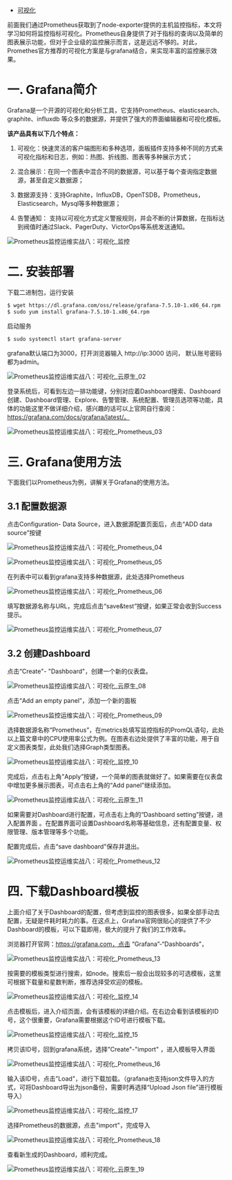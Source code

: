 - [可视化](https://blog.51cto.com/u_14065119/3747516)

前面我们通过Prometheus获取到了node-exporter提供的主机监控指标，本文将学习如何将监控指标可视化。Prometheus自身提供了对于指标的查询以及简单的图表展示功能，但对于企业级的监控展示而言，这是远远不够的。对此，Promethes官方推荐的可视化方案是与grafana结合，来实现丰富的监控展示效果。

# 一. Grafana简介

Grafana是一个开源的可视化和分析工具，它支持Prometheus、elasticsearch、graphite、influxdb 等众多的数据源，并提供了强大的界面编辑器和可视化模板。

**该产品具有以下几个特点：**

1. 可视化：快速灵活的客户端图形和多种选项，面板插件支持多种不同的方式来可视化指标和日志，例如：热图、折线图、图表等多种展示方式；

2. 混合展示：在同一个图表中混合不同的数据源，可以基于每个查询指定数据源，甚至自定义数据源；

3. 数据源支持：支持Graphite，InfluxDB，OpenTSDB，Prometheus，Elasticsearch，Mysql等多种数据源；

4. 告警通知： 支持以可视化方式定义警报规则，并会不断的计算数据，在指标达到阀值时通过Slack、PagerDuty、VictorOps等系统发送通知。

 

![Prometheus监控运维实战八：可视化_监控](https://s7.51cto.com/images/blog/202109/02/22078b0a2d7c502664112a060104b701.png?x-oss-process=image/watermark,size_14,text_QDUxQ1RP5Y2a5a6i,color_FFFFFF,t_100,g_se,x_10,y_10,shadow_20,type_ZmFuZ3poZW5naGVpdGk=)

# 二. 安装部署

下载二进制包，运行安装

```bash
$ wget https://dl.grafana.com/oss/release/grafana-7.5.10-1.x86_64.rpm
$ sudo yum install grafana-7.5.10-1.x86_64.rpm
```

启动服务

```bash
$ sudo systemctl start grafana-server
```

grafana默认端口为3000，打开浏览器输入 http://ip:3000 访问， 默认账号密码都为admin。

![Prometheus监控运维实战八：可视化_云原生_02](https://s8.51cto.com/images/blog/202109/02/91e1b3d15860e672bd5969e46e5a2122.png?x-oss-process=image/watermark,size_14,text_QDUxQ1RP5Y2a5a6i,color_FFFFFF,t_100,g_se,x_10,y_10,shadow_20,type_ZmFuZ3poZW5naGVpdGk=)

登录系统后，可看到左边一排功能键，分别对应着Dashboard搜索、Dashboard创建、Dashboard管理、Explore、告警管理、系统配置、管理员选项等功能，具体的功能这里不做详细介绍，感兴趣的话可以上官网自行查阅：https://grafana.com/docs/grafana/latest/。

![Prometheus监控运维实战八：可视化_Prometheus_03](https://s6.51cto.com/images/blog/202109/02/5abb2bf2b0f03d7bd2417ef0c92c6c79.png?x-oss-process=image/watermark,size_14,text_QDUxQ1RP5Y2a5a6i,color_FFFFFF,t_100,g_se,x_10,y_10,shadow_20,type_ZmFuZ3poZW5naGVpdGk=)

# 三. Grafana使用方法

下面我们以Prometheus为例，讲解关于Grafana的使用方法。

## 3.1 配置数据源

点击Configuration- Data Source，进入数据源配置页面后，点击“ADD data source”按键

![Prometheus监控运维实战八：可视化_Prometheus_04](https://s3.51cto.com/images/blog/202109/02/85018ad53685e950fa80b66097285148.png?x-oss-process=image/watermark,size_14,text_QDUxQ1RP5Y2a5a6i,color_FFFFFF,t_100,g_se,x_10,y_10,shadow_20,type_ZmFuZ3poZW5naGVpdGk=)

 

![Prometheus监控运维实战八：可视化_Prometheus_05](https://s9.51cto.com/images/blog/202109/02/f388c2d1cfb6b88670507d576590e873.png?x-oss-process=image/watermark,size_14,text_QDUxQ1RP5Y2a5a6i,color_FFFFFF,t_100,g_se,x_10,y_10,shadow_20,type_ZmFuZ3poZW5naGVpdGk=)

在列表中可以看到grafana支持多种数据源，此处选择Prometheus

![Prometheus监控运维实战八：可视化_Prometheus_06](https://s9.51cto.com/images/blog/202109/02/eb0f9292750e00204b4ef67d28d37f1f.png?x-oss-process=image/watermark,size_14,text_QDUxQ1RP5Y2a5a6i,color_FFFFFF,t_100,g_se,x_10,y_10,shadow_20,type_ZmFuZ3poZW5naGVpdGk=)

填写数据源名称与URL，完成后点击“save&test”按键，如果正常会收到Success提示。

![Prometheus监控运维实战八：可视化_Prometheus_07](https://s8.51cto.com/images/blog/202109/02/26463fb093be05085e5c5e86eecdf59a.png?x-oss-process=image/watermark,size_14,text_QDUxQ1RP5Y2a5a6i,color_FFFFFF,t_100,g_se,x_10,y_10,shadow_20,type_ZmFuZ3poZW5naGVpdGk=)

## 3.2 创建Dashboard

点击“Create"- "Dashboard"，创建一个新的仪表盘。

![Prometheus监控运维实战八：可视化_云原生_08](https://s5.51cto.com/images/blog/202109/02/3604b3773b67833e05627a0b9149a099.png?x-oss-process=image/watermark,size_14,text_QDUxQ1RP5Y2a5a6i,color_FFFFFF,t_100,g_se,x_10,y_10,shadow_20,type_ZmFuZ3poZW5naGVpdGk=)

点击“Add an empty panel”，添加一个新的面板

![Prometheus监控运维实战八：可视化_Prometheus_09](https://s4.51cto.com/images/blog/202109/02/71e8c009bab4ca344a4f6ce1fe998a24.png?x-oss-process=image/watermark,size_14,text_QDUxQ1RP5Y2a5a6i,color_FFFFFF,t_100,g_se,x_10,y_10,shadow_20,type_ZmFuZ3poZW5naGVpdGk=)

选择数据源名称“Prometheus”，在metrics处填写监控指标的PromQL语句，此处以上篇文章中的CPU使用率公式为例。在图表右边处提供了丰富的功能，用于自定义图表类型，此处我们选择Graph类型图表。

![Prometheus监控运维实战八：可视化_监控_10](https://s8.51cto.com/images/blog/202109/02/8920fc63205839c0ff863721354c43a9.png?x-oss-process=image/watermark,size_14,text_QDUxQ1RP5Y2a5a6i,color_FFFFFF,t_100,g_se,x_10,y_10,shadow_20,type_ZmFuZ3poZW5naGVpdGk=)

完成后，点击右上角"Apply”按键，一个简单的图表就做好了。如果需要在仪表盘中增加更多展示图表，可点击右上角的“Add panel”继续添加。

![Prometheus监控运维实战八：可视化_云原生_11](https://s5.51cto.com/images/blog/202109/02/7b83f087d3da4358599851a896c98d02.png?x-oss-process=image/watermark,size_14,text_QDUxQ1RP5Y2a5a6i,color_FFFFFF,t_100,g_se,x_10,y_10,shadow_20,type_ZmFuZ3poZW5naGVpdGk=)

如果需要对Dashboard进行配置，可点击右上角的“Dashboard setting”按键，进入配置界面 。在配置界面可设置Dashboard名称等基础信息，还有配置变量、权限管理、版本管理等多个功能。

配置完成后，点击“save dashboard"保存并退出。

![Prometheus监控运维实战八：可视化_Prometheus_12](https://s3.51cto.com/images/blog/202109/02/c02a00a24aa15d7310b7696ba84a66e0.png?x-oss-process=image/watermark,size_14,text_QDUxQ1RP5Y2a5a6i,color_FFFFFF,t_100,g_se,x_10,y_10,shadow_20,type_ZmFuZ3poZW5naGVpdGk=)

 

# 四. 下载Dashboard模板

上面介绍了关于Dashboard的配置，但考虑到监控的图表很多，如果全部手动去配置，无疑是件耗时耗力的事。在这点上，Grafana官网很贴心的提供了不少Dashboard的模板，可以下载即用，极大的提升了我们的工作效率。

浏览器打开官网：https://grafana.com，点击 “Grafana”-“Dashboards”，

![Prometheus监控运维实战八：可视化_Prometheus_13](https://s4.51cto.com/images/blog/202109/02/8cd0eba675af0b7f5d2b0ea881aeb295.png?x-oss-process=image/watermark,size_14,text_QDUxQ1RP5Y2a5a6i,color_FFFFFF,t_100,g_se,x_10,y_10,shadow_20,type_ZmFuZ3poZW5naGVpdGk=)

按需要的模板类型进行搜索，如node。搜索后一般会出现较多的可选模板，这里可根据下载量和星数判断，推荐选择受欢迎的模板。

![Prometheus监控运维实战八：可视化_监控_14](https://s3.51cto.com/images/blog/202109/02/2e04da08acf00e48a4706a32bf66669f.png?x-oss-process=image/watermark,size_14,text_QDUxQ1RP5Y2a5a6i,color_FFFFFF,t_100,g_se,x_10,y_10,shadow_20,type_ZmFuZ3poZW5naGVpdGk=)

 

点击模板后，进入介绍页面，会有该模板的详细介绍。在右边会看到该模板的ID号，这个很重要，Grafana需要根据这个ID号进行模板下载。

![Prometheus监控运维实战八：可视化_监控_15](https://s5.51cto.com/images/blog/202109/02/739c487b6b2ba59ac84481ea95f75a7d.png?x-oss-process=image/watermark,size_14,text_QDUxQ1RP5Y2a5a6i,color_FFFFFF,t_100,g_se,x_10,y_10,shadow_20,type_ZmFuZ3poZW5naGVpdGk=)

拷贝该ID号，回到grafana系统，选择”Create"-"import" ，进入模板导入界面

![Prometheus监控运维实战八：可视化_Prometheus_16](https://s3.51cto.com/images/blog/202109/02/d17acade96cdc16fe2916f3a55ae7841.png?x-oss-process=image/watermark,size_14,text_QDUxQ1RP5Y2a5a6i,color_FFFFFF,t_100,g_se,x_10,y_10,shadow_20,type_ZmFuZ3poZW5naGVpdGk=)

输入该ID号，点击”Load"，进行下载加载。（grafana也支持json文件导入的方式，可将Dashboard导出为json备份，需要时再选择“Upload Json file”进行模板导入）

![Prometheus监控运维实战八：可视化_监控_17](https://s9.51cto.com/images/blog/202109/02/75e240ffdade63f880cfd50f9e0e8f6e.png?x-oss-process=image/watermark,size_14,text_QDUxQ1RP5Y2a5a6i,color_FFFFFF,t_100,g_se,x_10,y_10,shadow_20,type_ZmFuZ3poZW5naGVpdGk=)

选择Prometheus的数据源，点击"import"，完成导入

![Prometheus监控运维实战八：可视化_Prometheus_18](https://s8.51cto.com/images/blog/202109/02/3a40302345af75d2fca286f952f92014.png?x-oss-process=image/watermark,size_14,text_QDUxQ1RP5Y2a5a6i,color_FFFFFF,t_100,g_se,x_10,y_10,shadow_20,type_ZmFuZ3poZW5naGVpdGk=)

查看新生成的Dashboard，顺利完成。

![Prometheus监控运维实战八：可视化_云原生_19](https://s8.51cto.com/images/blog/202109/02/3ef85e364ca29271f697fd012acc7bc6.png?x-oss-process=image/watermark,size_14,text_QDUxQ1RP5Y2a5a6i,color_FFFFFF,t_100,g_se,x_10,y_10,shadow_20,type_ZmFuZ3poZW5naGVpdGk=)

 